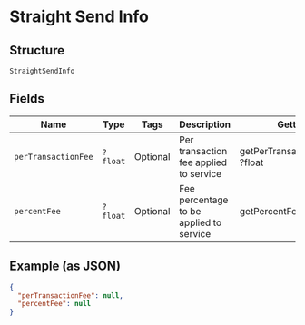 
# Straight Send Info

## Structure

`StraightSendInfo`

## Fields

| Name | Type | Tags | Description | Getter | Setter |
|  --- | --- | --- | --- | --- | --- |
| `perTransactionFee` | `?float` | Optional | Per transaction fee applied to service | getPerTransactionFee(): ?float | setPerTransactionFee(?float perTransactionFee): void |
| `percentFee` | `?float` | Optional | Fee percentage to be applied to service | getPercentFee(): ?float | setPercentFee(?float percentFee): void |

## Example (as JSON)

```json
{
  "perTransactionFee": null,
  "percentFee": null
}
```

